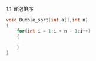 1.1 冒泡排序

```c++
void Bubble_sort(int a[],int n)
{
    for(int i = 1;i < n - 1;i++)
    {
        
    }
}
```

